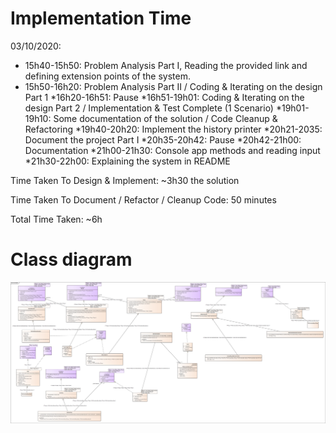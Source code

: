 # Implementation Time
03/10/2020: 

* 15h40-15h50: Problem Analysis Part I, Reading the provided link and defining extension points of the system.
* 15h50-16h20: Problem Analysis Part II  / Coding & Iterating on the design Part 1
*16h20-16h51: Pause
*16h51-19h01: Coding & Iterating on the design Part 2 / Implementation & Test Complete (1 Scenario)
*19h01-19h10: Some documentation of the solution / Code Cleanup & Refactoring
*19h40-20h20: Implement the history printer
*20h21-2035: Document the project Part I
*20h35-20h42: Pause
*20h42-21h00: Documentation
*21h00-21h30: Console app methods and reading input
*21h30-22h00: Explaining the system in README

Time Taken To Design & Implement: ~3h30 the solution

Time Taken To Document / Refactor / Cleanup Code: 50 minutes

Total Time Taken: ~6h

# Class diagram
![The global class diagram](Class.png "Class diagram")


